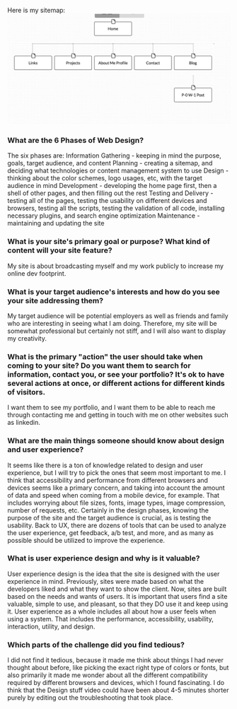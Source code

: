 Here is my sitemap:
![sitemap](imgs/sitemap.png)

### What are the 6 Phases of Web Design?
  The six phases are:
   Information Gathering - keeping in mind the purpose, goals, target audience, and content
   Planning - creating a sitemap, and deciding what technologies or content management system to use
   Design - thinking about the color schemes, logo usages, etc, with the target audience in mind
   Development - developing the home page first, then a shell of other pages, and then filling out the rest
   Testing and Delivery - testing all of the pages, testing the usability on different devices and browsers, testing all the scripts, testing the validation of all code, installing necessary plugins, and search engine optimization
   Maintenance - maintaining and updating the site
### What is your site's primary goal or purpose? What kind of content will your site feature?
  My site is about broadcasting myself and my work publicly to increase my online dev footprint.
### What is your target audience's interests and how do you see your site addressing them?
  My target audience will be potential employers as well as friends and family who are interesting in seeing what I am doing. Therefore, my site will be somewhat professional but certainly not stiff, and I will also want to display my creativity.
### What is the primary "action" the user should take when coming to your site? Do you want them to search for information, contact you, or see your portfolio? It's ok to have several actions at once, or different actions for different kinds of visitors.
  I want them to see my portfolio, and I want them to be able to reach me through contacting me and getting in touch with me on other websites such as linkedin.
### What are the main things someone should know about design and user experience?
  It seems like there is a ton of knowledge related to design and user experience, but I will try to pick the ones that seem most important to me. I think that accessibility and performance from different browsers and devices seems like a primary concern, and taking into account the amount of data and speed when coming from a mobile device, for example. That includes worrying about file sizes, fonts, image types, image compression, number of requests, etc. Certainly in the design phases, knowing the purpose of the site and the target audience is crucial, as is testing the usability. Back to UX, there are dozens of tools that can be used to analyze the user experience, get feedback, a/b test, and more, and as many as possible should be utilized to improve the experience.
### What is user experience design and why is it valuable?
  User experience design is the idea that the site is designed with the user experience in mind. Previously, sites were made based on what the developers liked and what they want to show the client. Now, sites are built based on the needs and wants of users. It is important that users find a site valuable, simple to use, and pleasant, so that they DO use it and keep using it. User experience as a whole includes all about how a user feels when using a system. That includes the performance, accessibility, usability, interaction, utility, and design.
### Which parts of the challenge did you find tedious?
  I did not find it tedious, because it made me think about things I had never thought about before, like picking the exact right type of colors or fonts, but also primarily it made me wonder about all the different compatibility required by different browsers and devices, which I found fascinating. I do think that the Design stuff video could have been about 4-5 minutes shorter purely by editing out the troubleshooting that took place.
